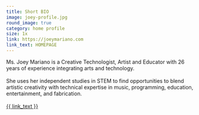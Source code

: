 ```yaml
---
title: Short BIO
image: joey-profile.jpg
round_image: true
category: home profile
size: 1x
link: https://joeymariano.com
link_text: HOMEPAGE
---
```

Ms. Joey Mariano is a Creative Technologist, Artist and Educator with 26 years of experience integrating arts and 
technology. 
<br><br>
She uses her independent studies in STEM to find opportunities to blend artistic creativity with technical expertise in music, programming, education, entertainment, and fabrication.
<br><br><a href="{{ link }}">{{ link_text }}</a>

